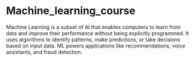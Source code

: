 # Machine_learning_course
Machine Learning is a subset of AI that enables computers to learn from data and improve their performance without being explicitly programmed. It uses algorithms to identify patterns, make predictions, or take decisions based on input data. ML powers applications like recommendations, voice assistants, and fraud detection.
